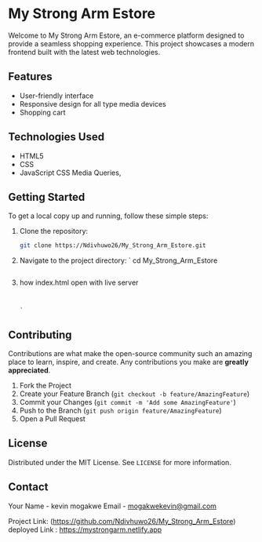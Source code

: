 # My Strong Arm Estore

Welcome to My Strong Arm Estore, an e-commerce platform designed to provide a seamless shopping experience. This project showcases a modern frontend built with the latest web technologies.

## Features

- User-friendly interface
- Responsive design for all type media devices
- Shopping cart 

## Technologies Used
- HTML5
- CSS
- JavaScript 
 CSS Media Queries,

## Getting Started

To get a local copy up and running, follow these simple steps:

1. Clone the repository:
   ```sh
   git clone https://Ndivhuwo26/My_Strong_Arm_Estore.git
   ```
2. Navigate to the project directory:
   `
   cd My_Strong_Arm_Estore
   ```
3. how
  index.html
open with live server
   ```


   `
## Contributing

Contributions are what make the open-source community such an amazing place to learn, inspire, and create. Any contributions you make are **greatly appreciated**.

1. Fork the Project
2. Create your Feature Branch (`git checkout -b feature/AmazingFeature`)
3. Commit your Changes (`git commit -m 'Add some AmazingFeature'`)
4. Push to the Branch (`git push origin feature/AmazingFeature`)
5. Open a Pull Request

## License

Distributed under the MIT License. See `LICENSE` for more information.

## Contact

Your Name - kevin mogakwe
Email - mogakwekevin@gmail.com

Project Link: (https://github.com/Ndivhuwo26/My_Strong_Arm_Estore)
deployed Link  : https://mystrongarm.netlify.app
